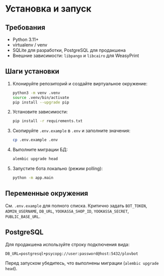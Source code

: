 # Установка и запуск

## Требования

- Python 3.11+
- virtualenv / venv
- SQLite для разработки, PostgreSQL для продакшена
- Внешние зависимости: `libpango` и `libcairo` для WeasyPrint

## Шаги установки

1. Клонируйте репозиторий и создайте виртуальное окружение:
   ```bash
   python3 -m venv .venv
   source .venv/bin/activate
   pip install --upgrade pip
   ```
2. Установите зависимости:
   ```bash
   pip install -r requirements.txt
   ```
3. Скопируйте `.env.example` в `.env` и заполните значения:
   ```bash
   cp .env.example .env
   ```
4. Выполните миграции БД:
   ```bash
   alembic upgrade head
   ```
5. Запустите бота локально (режим polling):
   ```bash
   python -m app.main
   ```

## Переменные окружения

См. `.env.example` для полного списка. Критично задать `BOT_TOKEN`, `ADMIN_USERNAME`, `DB_URL`, `YOOKASSA_SHOP_ID`, `YOOKASSA_SECRET`, `PUBLIC_BASE_URL`.

## PostgreSQL

Для продакшена используйте строку подключения вида:
```
DB_URL=postgresql+psycopg://user:password@host:5432/plovbot
```

Перед запуском убедитесь, что выполнены миграции (`alembic upgrade head`).
